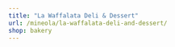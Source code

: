 ```yaml
---
title: "La Waffalata Deli & Dessert"
url: /mineola/la-waffalata-deli-and-dessert/
shop: bakery
---
```


